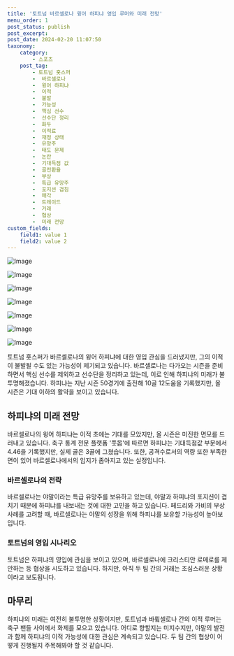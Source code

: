 ```yaml
---
title: '토트넘 바르셀로나 윙어 하피냐 영입 루머와 미래 전망'
menu_order: 1
post_status: publish
post_excerpt: 
post_date: 2024-02-20 11:07:50
taxonomy:
    category:
        - 스포츠
    post_tag:
        - 토트넘 홋스퍼
        -  바르셀로나
        -  윙어 하피냐
        -  이적
        -  불발
        -  가능성
        -  핵심 선수
        -  선수단 정리
        -  화두
        -  이적료
        -  재정 상태
        -  유망주
        -  태도 문제
        -  논란
        -  기대득점 값
        -  골전환율
        -  부상
        -  특급 유망주
        -  포지션 겹침
        -  매각
        -  트레이드
        -  거래
        -  협상
        -  미래 전망
custom_fields:
    field1: value 1
    field2: value 2
---
```


![Image](https://imgnews.pstatic.net/image/311/2024/02/20/0001693647_001_20240220064601366.png?type=w647)

![Image](https://imgnews.pstatic.net/image/311/2024/02/20/0001693647_002_20240220064601448.png?type=w647)

![Image](https://imgnews.pstatic.net/image/311/2024/02/20/0001693647_003_20240220064601498.png?type=w647)

![Image](https://imgnews.pstatic.net/image/311/2024/02/20/0001693647_004_20240220064601549.png?type=w647)

![Image](https://imgnews.pstatic.net/image/311/2024/02/20/0001693647_005_20240220064601591.png?type=w647)

![Image](https://imgnews.pstatic.net/image/311/2024/02/20/0001693647_006_20240220064601666.png?type=w647)

![Image](https://imgnews.pstatic.net/image/311/2024/02/20/0001693647_007_20240220064601733.png?type=w647)

토트넘 홋스퍼가 바르셀로나의 윙어 하피냐에 대한 영입 관심을 드러냈지만, 그의 이적이 불발될 수도 있는 가능성이 제기되고 있습니다. 바르셀로나는 다가오는 시즌을 준비하면서 핵심 선수를 제외하고 선수단을 정리하고 있는데, 이로 인해 하피냐의 미래가 불투명해졌습니다. 하피냐는 지난 시즌 50경기에 출전해 10골 12도움을 기록했지만, 올 시즌은 기대 이하의 활약을 보이고 있습니다.
## 하피냐의 미래 전망
바르셀로나의 윙어 하피냐는 이적 초에는 기대를 모았지만, 올 시즌은 미진한 면모를 드러내고 있습니다. 축구 통계 전문 플랫폼 '풋몹'에 따르면 하피냐는 기대득점값 부문에서 4.46을 기록했지만, 실제 골은 3골에 그쳤습니다. 또한, 공격수로서의 역량 또한 부족한 면이 있어 바르셀로나에서의 입지가 좁아지고 있는 실정입니다.
### 바르셀로나의 전략
바르셀로나는 야말이라는 특급 유망주를 보유하고 있는데, 야말과 하피냐의 포지션이 겹치기 때문에 하피냐를 내보내는 것에 대한 고민을 하고 있습니다. 페드리와 가비의 부상 사례를 고려할 때, 바르셀로나는 야말의 성장을 위해 하피냐를 보유할 가능성이 높아보입니다.
### 토트넘의 영입 시나리오
토트넘은 하피냐의 영입에 관심을 보이고 있으며, 바르셀로나에 크리스티안 로메로를 제안하는 등 협상을 시도하고 있습니다. 하지만, 아직 두 팀 간의 거래는 조심스러운 상황이라고 보도됩니다.
## 마무리
하피냐의 미래는 여전히 불투명한 상황이지만, 토트넘과 바륔셀로나 간의 이적 루머는 축구 팬들 사이에서 화제를 모으고 있습니다. 어디로 향할지는 미지수지만, 야말의 발전과 함께 하피냐의 이적 가능성에 대한 관심은 계속되고 있습니다. 두 팀 간의 협상이 어떻게 진행될지 주목해봐야 할 것 같습니다.
